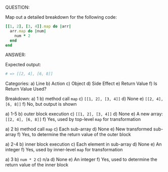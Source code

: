 QUESTION:

Map out a detailed breakdown for the following code:
```ruby
[[1, 2], [3, 4]].map do |arr|
  arr.map do |num|
    num * 2
  end
end
```

ANSWER:

Expected output:
```ruby
# => [[2, 4], [6, 8]]
```

Categories:
a) Line
b) Action
c) Object
d) Side Effect
e) Return Value
f) Is Return Value Used?

Breakdown:
a) 1
b) method call `map`
c) `[[1, 2], [3, 4]]`
d) None
e) `[[2, 4], [6, 8]]`
f) No, but output is shown

a) 1-5
b) outer block execution
c) `[[1, 2], [3, 4]]`
d) None
e) A new array: `[[2, 4], [6, 8]]`
f) Yes, used by top-level `map` for transformation

a) 2
b) method call `map`
c) Each sub-array
d) None
e) New transformed sub-array
f) Yes, to determine the return value of the outer block

a) 2-4
b) inner block execution
c) Each element in sub-array
d) None
e) An integer
f) Yes, used by inner-level `map` for transformation

a) 3
b) `num * 2`
c) n/a
d) None
e) An integer
f) Yes, used to determine the return value of the inner block
